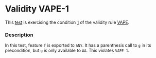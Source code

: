 # Validity VAPE-1

This [test](.) is exercising the condition [1](../Readme.md) of the validity rule [VAPE](../../vape/Readme.md).

### Description

In this test, feature `f` is exported to `ANY`. It has a parenthesis call to `g` in its precondition, but `g` is only available to `AA`. This violates `VAPE-1`.
